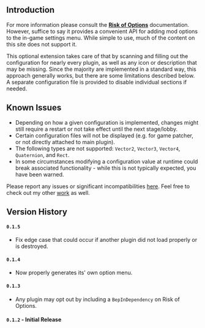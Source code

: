 ## Introduction

For more information please consult the **[Risk of Options](https://thunderstore.io/package/Rune580/Risk_Of_Options)** documentation. However, suffice to say it provides a convenient API for adding mod options to the in-game settings menu. While simple to use, much of the content on this site does not support it.

This optional extension takes care of that by scanning and filling out the configuration for nearly every plugin, as well as any icon or description that may be missing. Since the majority are implemented in a standard way, this approach generally works, but there are some limitations described below. A separate configuration file is provided to disable individual sections if needed.

## Known Issues

- Depending on how a given configuration is implemented, changes might still require a restart or not take effect until the next stage/lobby.
- Certain configuration files will not be displayed (e.g. for game patcher, or not directly attached to main plugin).
- The following types are not supported: `Vector2`, `Vector3`, `Vector4`, `Quaternion`, and `Rect`.
- In some circumstances modifying a configuration value at runtime could break associated functionality - while this is not typically expected, you have been warned.

Please report any issues or significant incompatibilities [here](https://github.com/6thmoon/OptionGenerator/issues). Feel free to check out my other [work](https://thunderstore.io/package/6thmoon/?ordering=top-rated) as well.


## Version History

#### `0.1.5`
- Fix edge case that could occur if another plugin did not load properly or is destroyed.

#### `0.1.4`
- Now properly generates its' own option menu.

#### `0.1.3`
- Any plugin may opt out by including a `BepInDependency` on Risk of Options.

#### `0.1.2` **- Initial Release**
